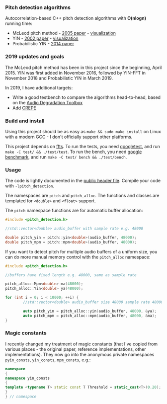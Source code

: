 ### Pitch detection algorithms

Autocorrelation-based C++ pitch detection algorithms with **O(nlogn)** running time:

* McLeod pitch method - [2005 paper](http://miracle.otago.ac.nz/tartini/papers/A_Smarter_Way_to_Find_Pitch.pdf) - [visualization](./misc/mcleod)
* YIN - [2002 paper](http://audition.ens.fr/adc/pdf/2002_JASA_YIN.pdf) - [visualization](./misc/yin)
* Probabilistic YIN - [2014 paper](https://www.eecs.qmul.ac.uk/~simond/pub/2014/MauchDixon-PYIN-ICASSP2014.pdf)

### 2019 updates and goals

The McLeod pitch method has been in this project since the beginning, April 2015. YIN was first added in November 2016, followed by YIN-FFT in November 2018 and Probabilistic YIN in March 2019.

In 2019, I have additional targets:

* Write a good testbench to compare the algorithms head-to-head, based on the [Audio Degradation Toolbox](https://code.soundsoftware.ac.uk/projects/audio-degradation-toolbox)
* Add [CREPE](https://github.com/marl/crepe)

### Build and install

Using this project should be as easy as `make && sudo make install` on Linux with a modern GCC - I don't officially support other platforms.

This project depends on [ffts](https://github.com/anthonix/ffts). To run the tests, you need [googletest](https://github.com/google/googletest), and run `make -C test/ && ./test/test`. To run the bench, you need [google benchmark](https://github.com/google/benchmark), and run `make -C test/ bench && ./test/bench`.

### Usage

The code is lightly documented in the [public header file](./include/pitch_detection.h). Compile your code with `-lpitch_detection`.

The namespaces are `pitch` and `pitch_alloc`. The functions and classes are templated for `<double>` and `<float>` support.

The `pitch` namespace functions are for automatic buffer allocation:

```c++
#include <pitch_detection.h>

//std::vector<double> audio_buffer with sample rate e.g. 48000

double pitch_yin = pitch::yin<double>(audio_buffer, 48000);
double pitch_mpm = pitch::mpm<double>(audio_buffer, 48000);
```

If you want to detect pitch for multiple audio buffers of a uniform size, you can do more manual memory control with the `pitch_alloc` namespace:

```c++
#include <pitch_detection.h>

//buffers have fixed length e.g. 48000, same as sample rate

pitch_alloc::Mpm<double> ma(48000);
pitch_alloc::Yin<double> ya(48000);

for (int i = 0; i < 10000; ++i) {
        //std::vector<double> audio_buffer size 48000 sample rate 48000

        auto pitch_yin = pitch_alloc::yin(audio_buffer, 48000, &ya);
        auto pitch_mpm = pitch_alloc::mpm(audio_buffer, 48000, &ma);
}
```

### Magic constants

I recently changed my treatment of magic constants (that I've copied from various places - the original paper, reference implementations, other implementations). They now go into the anonymous private namespaces `pyin_consts`, `yin_consts`, `mpm_consts`, e.g.:

```c++
namespace
{
namespace yin_consts
{
template <typename T> static const T Threshold = static_cast<T>(0.20);
}
} // namespace
```
